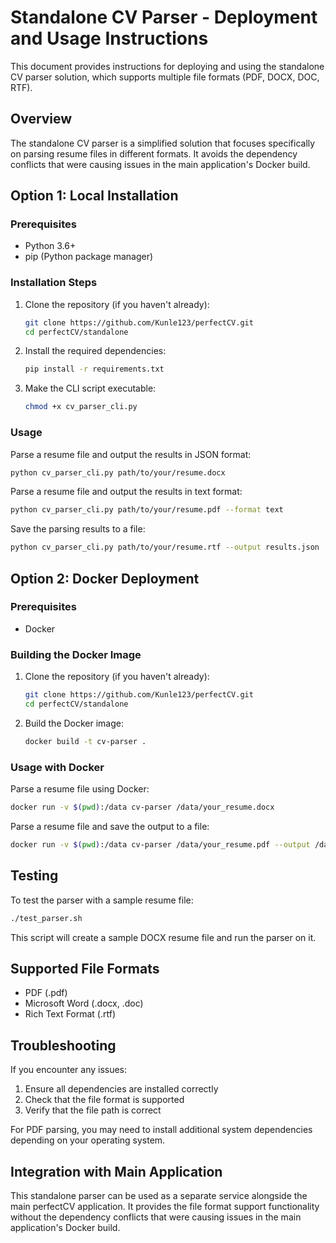 # Standalone CV Parser - Deployment and Usage Instructions

This document provides instructions for deploying and using the standalone CV parser solution, which supports multiple file formats (PDF, DOCX, DOC, RTF).

## Overview

The standalone CV parser is a simplified solution that focuses specifically on parsing resume files in different formats. It avoids the dependency conflicts that were causing issues in the main application's Docker build.

## Option 1: Local Installation

### Prerequisites
- Python 3.6+
- pip (Python package manager)

### Installation Steps

1. Clone the repository (if you haven't already):
   ```bash
   git clone https://github.com/Kunle123/perfectCV.git
   cd perfectCV/standalone
   ```

2. Install the required dependencies:
   ```bash
   pip install -r requirements.txt
   ```

3. Make the CLI script executable:
   ```bash
   chmod +x cv_parser_cli.py
   ```

### Usage

Parse a resume file and output the results in JSON format:
```bash
python cv_parser_cli.py path/to/your/resume.docx
```

Parse a resume file and output the results in text format:
```bash
python cv_parser_cli.py path/to/your/resume.pdf --format text
```

Save the parsing results to a file:
```bash
python cv_parser_cli.py path/to/your/resume.rtf --output results.json
```

## Option 2: Docker Deployment

### Prerequisites
- Docker

### Building the Docker Image

1. Clone the repository (if you haven't already):
   ```bash
   git clone https://github.com/Kunle123/perfectCV.git
   cd perfectCV/standalone
   ```

2. Build the Docker image:
   ```bash
   docker build -t cv-parser .
   ```

### Usage with Docker

Parse a resume file using Docker:
```bash
docker run -v $(pwd):/data cv-parser /data/your_resume.docx
```

Parse a resume file and save the output to a file:
```bash
docker run -v $(pwd):/data cv-parser /data/your_resume.pdf --output /data/results.json
```

## Testing

To test the parser with a sample resume file:
```bash
./test_parser.sh
```

This script will create a sample DOCX resume file and run the parser on it.

## Supported File Formats

- PDF (.pdf)
- Microsoft Word (.docx, .doc)
- Rich Text Format (.rtf)

## Troubleshooting

If you encounter any issues:

1. Ensure all dependencies are installed correctly
2. Check that the file format is supported
3. Verify that the file path is correct

For PDF parsing, you may need to install additional system dependencies depending on your operating system.

## Integration with Main Application

This standalone parser can be used as a separate service alongside the main perfectCV application. It provides the file format support functionality without the dependency conflicts that were causing issues in the main application's Docker build.

